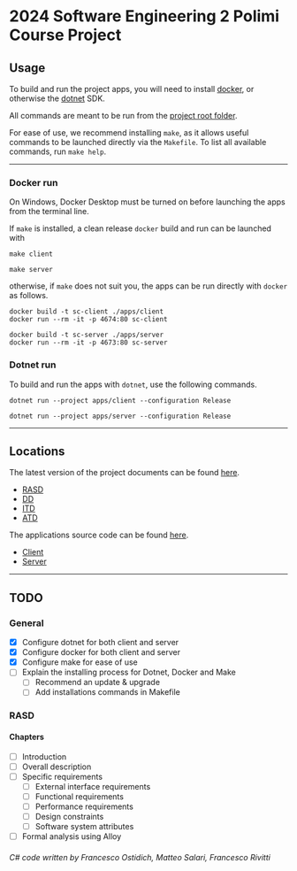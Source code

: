 # 2024 Software Engineering 2 Polimi Course Project

## Usage

To build and run the project apps, you will need to install [docker](#docker-run), or otherwise the [dotnet](#dotnet-run) SDK.

All commands are meant to be run from the [project root folder](.).

For ease of use, we recommend installing `make`, as it allows useful commands to be launched directly via the `Makefile`.
To list all available commands, run `make help`.

- - -

### Docker run

On Windows, Docker Desktop must be turned on before launching the apps from the terminal line.

If `make` is installed, a clean release `docker` build and run can be launched with

```
make client
```
```
make server
```

otherwise, if `make` does not suit you, the apps can be run directly with `docker` as follows.

```
docker build -t sc-client ./apps/client
docker run --rm -it -p 4674:80 sc-client
```
```
docker build -t sc-server ./apps/server
docker run --rm -it -p 4673:80 sc-server
```

### Dotnet run

To build and run the apps with `dotnet`, use the following commands.

```
dotnet run --project apps/client --configuration Release
```
```
dotnet run --project apps/server --configuration Release
```

- - -

## Locations

The latest version of the project documents can be found [here](Delivery).

- [RASD](Delivery/RASDv0.1.pdf)
- [DD](Delivery/DDv0.1.pdf)
- [ITD](Delivery/ITDv0.1.pdf)
- [ATD](Delivery/ATDv0.1.pdf)

The applications source code can be found [here](apps).

- [Client](apps/client/src)
- [Server](apps/server/src)

- - -

## TODO

### General

- [x] Configure dotnet for both client and server
- [x] Configure docker for both client and server
- [x] Configure make for ease of use
- [ ] Explain the installing process for Dotnet, Docker and Make
    - [ ] Recommend an update & upgrade
    - [ ] Add installations commands in Makefile

### RASD

#### Chapters

- [ ] Introduction
- [ ] Overall description
- [ ] Specific requirements
    - [ ] External interface requirements
    - [ ] Functional requirements
    - [ ] Performance requirements
    - [ ] Design constraints
    - [ ] Software system attributes
- [ ] Formal analysis using Alloy

###### C# code written by Francesco Ostidich, Matteo Salari, Francesco Rivitti

